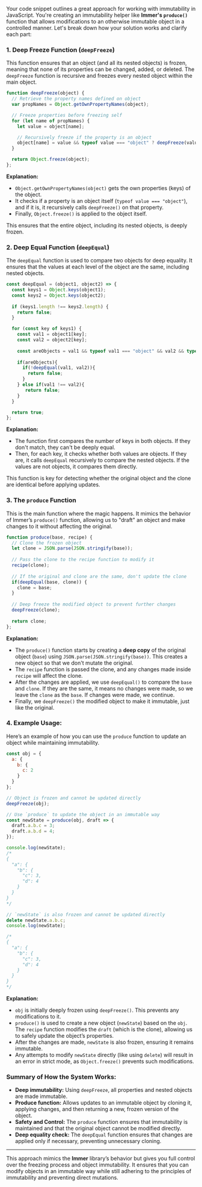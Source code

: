 Your code snippet outlines a great approach for working with immutability in JavaScript. You're creating an immutability helper like **Immer's `produce()`** function that allows modifications to an otherwise immutable object in a controlled manner. Let's break down how your solution works and clarify each part:

### 1. **Deep Freeze Function (`deepFreeze`)**

This function ensures that an object (and all its nested objects) is frozen, meaning that none of its properties can be changed, added, or deleted. The `deepFreeze` function is recursive and freezes every nested object within the main object.

```javascript
function deepFreeze(object) {
  // Retrieve the property names defined on object
  var propNames = Object.getOwnPropertyNames(object);

  // Freeze properties before freezing self
  for (let name of propNames) {
    let value = object[name];

    // Recursively freeze if the property is an object
    object[name] = value && typeof value === "object" ? deepFreeze(value) : value;
  }

  return Object.freeze(object);
};
```

**Explanation:**
- `Object.getOwnPropertyNames(object)` gets the own properties (keys) of the object.
- It checks if a property is an object itself (`typeof value === "object"`), and if it is, it recursively calls `deepFreeze()` on that property.
- Finally, `Object.freeze()` is applied to the object itself.

This ensures that the entire object, including its nested objects, is deeply frozen.

### 2. **Deep Equal Function (`deepEqual`)**

The `deepEqual` function is used to compare two objects for deep equality. It ensures that the values at each level of the object are the same, including nested objects.

```javascript
const deepEqual = (object1, object2) => {
  const keys1 = Object.keys(object1);
  const keys2 = Object.keys(object2);
  
  if (keys1.length !== keys2.length) {
    return false;
  }

  for (const key of keys1) {
    const val1 = object1[key];
    const val2 = object2[key];
    
    const areObjects = val1 && typeof val1 === "object" && val2 && typeof val2 === "object";
    
    if(areObjects){
      if(!deepEqual(val1, val2)){
        return false;
      }
    } else if(val1 !== val2){
       return false;
    }
  }

  return true;
};
```

**Explanation:**
- The function first compares the number of keys in both objects. If they don't match, they can't be deeply equal.
- Then, for each key, it checks whether both values are objects. If they are, it calls `deepEqual` recursively to compare the nested objects. If the values are not objects, it compares them directly.

This function is key for detecting whether the original object and the clone are identical before applying updates.

### 3. **The `produce` Function**

This is the main function where the magic happens. It mimics the behavior of Immer’s `produce()` function, allowing us to "draft" an object and make changes to it without affecting the original.

```javascript
function produce(base, recipe) {
  // Clone the frozen object
  let clone = JSON.parse(JSON.stringify(base));
  
  // Pass the clone to the recipe function to modify it
  recipe(clone);
  
  // If the original and clone are the same, don't update the clone
  if(deepEqual(base, clone)) {
    clone = base;
  }
  
  // Deep freeze the modified object to prevent further changes
  deepFreeze(clone);
  
  return clone;
};
```

**Explanation:**
- The `produce()` function starts by creating a **deep copy** of the original object (`base`) using `JSON.parse(JSON.stringify(base))`. This creates a new object so that we don't mutate the original.
- The `recipe` function is passed the clone, and any changes made inside `recipe` will affect the clone.
- After the changes are applied, we use `deepEqual()` to compare the `base` and `clone`. If they are the same, it means no changes were made, so we leave the `clone` as the `base`. If changes were made, we continue.
- Finally, we `deepFreeze()` the modified object to make it immutable, just like the original.

### 4. **Example Usage:**

Here’s an example of how you can use the `produce` function to update an object while maintaining immutability.

```javascript
const obj = {
  a: {
    b: {
      c: 2
    }
  }
};

// Object is frozen and cannot be updated directly
deepFreeze(obj);

// Use `produce` to update the object in an immutable way
const newState = produce(obj, draft => {
  draft.a.b.c = 3;
  draft.a.b.d = 4;
});

console.log(newState);
/*
{
  "a": {
    "b": {
      "c": 3,
      "d": 4
    }
  }
}
*/

// `newState` is also frozen and cannot be updated directly
delete newState.a.b.c;
console.log(newState);

/*
{
  "a": {
    "b": {
      "c": 3,
      "d": 4
    }
  }
}
*/
```

**Explanation:**
- `obj` is initially deeply frozen using `deepFreeze()`. This prevents any modifications to it.
- `produce()` is used to create a new object (`newState`) based on the `obj`. The `recipe` function modifies the `draft` (which is the clone), allowing us to safely update the object’s properties.
- After the changes are made, `newState` is also frozen, ensuring it remains immutable.
- Any attempts to modify `newState` directly (like using `delete`) will result in an error in strict mode, as `Object.freeze()` prevents such modifications.

### Summary of How the System Works:
- **Deep immutability:** Using `deepFreeze`, all properties and nested objects are made immutable.
- **Produce function:** Allows updates to an immutable object by cloning it, applying changes, and then returning a new, frozen version of the object.
- **Safety and Control:** The `produce` function ensures that immutability is maintained and that the original object cannot be modified directly.
- **Deep equality check:** The `deepEqual` function ensures that changes are applied only if necessary, preventing unnecessary cloning.

---

This approach mimics the **Immer** library’s behavior but gives you full control over the freezing process and object immutability. It ensures that you can modify objects in an immutable way while still adhering to the principles of immutability and preventing direct mutations.